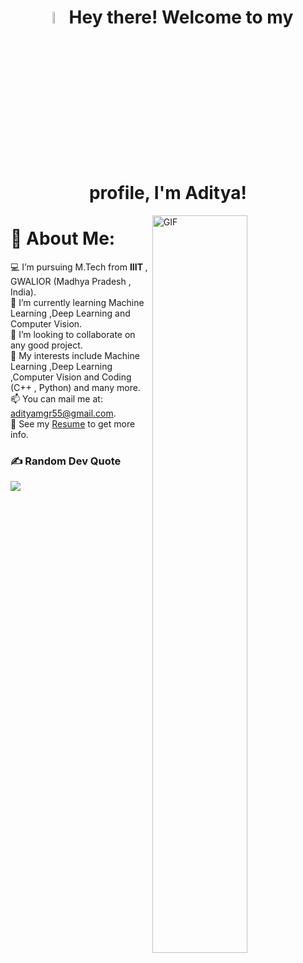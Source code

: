 <h1 align="center"> <img alt="GIF" width="7%" src="https://i.pinimg.com/originals/51/12/5d/51125d9904b0aab078e2f7d0cbf37d8a.gif"> Hey there! Welcome to my profile, I'm Aditya! </h1>
<img align="right" alt="GIF" width="55%" src="https://i.pinimg.com/originals/0b/5c/c0/0b5cc024841accd9a31a7b2daeb0e57b.gif"/>

# 💫 About Me:
💻 I’m pursuing M.Tech from <b> IIIT </b>, GWALIOR (Madhya Pradesh , India).<br>
🌱 I’m currently learning Machine Learning ,Deep Learning and Computer Vision.<br>
👯 I’m looking to collaborate on any good project.<br>
🤔 My interests include Machine Learning ,Deep Learning ,Computer Vision and Coding (C++ , Python) and many more.<br>📫 You can mail me at: adityamgr55@gmail.com.<br>
📝 See my [Resume]([https://drive.google.com/file/d/1187faUL6DoYRE6RU2XFlquFLaO371tIw/view?usp=drive_link](https://drive.google.com/file/d/1Q2rp4uy3_M07ZqYapL1bx2xKNPx0CPCe/view?usp=sharing)) to get more info.

### ✍️ Random Dev Quote
![](https://quotes-github-readme.vercel.app/api?type=horizontal&theme=radical)
